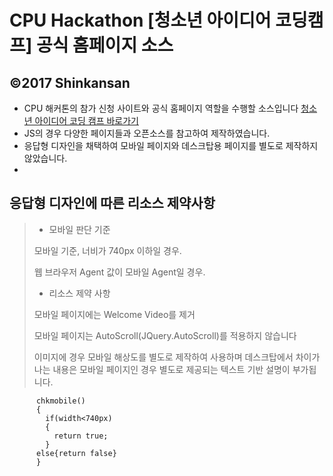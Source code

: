 CPU Hackathon [청소년 아이디어 코딩캠프] 공식 홈페이지 소스
=================
©2017 Shinkansan 
-----------------

* CPU 해커톤의 참가 신청 사이트와 공식 홈페이지 역할을 수행할 소스입니다 [청소년 아이디어 코딩 캠프 바로가기](https://shinkansan.github.io/cpuhackathon.github.io/#)
* JS의 경우 다양한 페이지들과 오픈소스를 참고하여 제작하였습니다.
* 응답형 디자인을 채택하여 모바일 페이지와 데스크탑용 페이지를 별도로 제작하지 않았습니다.
* 

## 응답형 디자인에 따른 리소스 제약사항
> * 모바일 판단 기준
> >
> 모바일 기준, 너비가 740px 이하일 경우.
>
> 웹 브라우저 Agent 값이 모바일 Agent일 경우.
>
> * 리소스 제약 사항
>
> 모바일 페이지에는 Welcome Video를 제거
>
> 모바일 페이지는 AutoScroll(JQuery.AutoScroll)를 적용하지 않습니다
> 
> 이미지에 경우 모바일 해상도를 별도로 제작하여 사용하며 데스크탑에서 차이가 나는 내용은 모바일 페이지인 경우 별도로 제공되는 텍스트 기반 설명이 부가됩니다.

```
      chkmobile()
      {
        if(width<740px)
        {
          return true;
        }
      else{return false}
      }
```